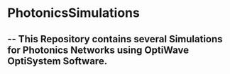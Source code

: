 # PhotonicsSimulations

-- This Repository contains several Simulations for Photonics Networks using OptiWave OptiSystem Software.
--

  
  
  